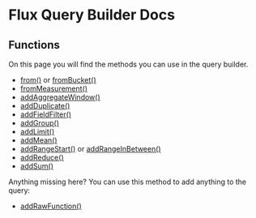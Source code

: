# Flux Query Builder Docs

## Functions

On this page you will find the methods you can use in the query builder.

* [from()](functions/from.md)
or [fromBucket()](functions/fromBucket.md)
* [fromMeasurement()](functions/fromMeasurement.md)
* [addAggregateWindow()](functions/addAggregateWindow.md)
* [addDuplicate()](functions/addDuplicate.md)
* [addFieldFilter()](functions/addFieldFilter.md)
* [addGroup()](functions/addGroup.md)
* [addLimit()](functions/addLimit.md)
* [addMean()](functions/addMean.md)
* [addRangeStart()](functions/addRangeStart.md)
or [addRangeInBetween()](functions/addRangeInBetween.md)
* [addReduce()](functions/addReduce.md)
* [addSum()](functions/addSum.md)

Anything missing here? You can use this method to add anything to the query:
* [addRawFunction()](functions/addRawFunction.md)